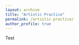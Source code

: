 ```yaml
---
layout: archive
title: "Artistic Practice"
permalink: /artistic-practice/
author_profile: true
---
```

Test